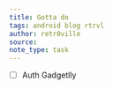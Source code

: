 ```yaml
---
title: Gotta do
tags: android blog rtrvl
author: retr0ville
source: 
note_type: task
---
```

- [ ] Auth Gadgetlly